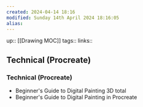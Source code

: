 ```yaml
---
created: 2024-04-14 18:16 
modified: Sunday 14th April 2024 18:16:05
alias: 
---
```

up::  [[Drawing MOC]]
tags:: 
links::
## Technical (Procreate)




### Technical (Procreate)
- Beginner's Guide to Digital Painting 3D total
- Beginner's Guide to Digital Painting in Procreate